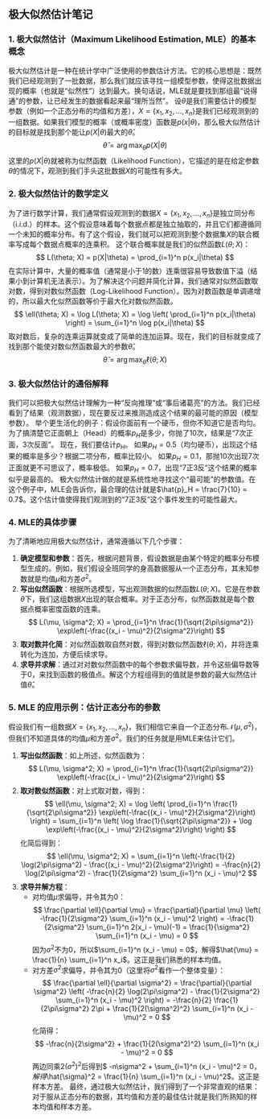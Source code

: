 ## 极大似然估计笔记

### 1. 极大似然估计（Maximum Likelihood Estimation, MLE）的基本概念

极大似然估计是一种在统计学中广泛使用的参数估计方法。它的核心思想是：既然我们已经观测到了一批数据，那么我们就应该寻找一组模型参数，使得这批数据出现的概率（也就是“似然性”）达到最大。换句话说，MLE就是要找到那组最“说得通”的参数，让已经发生的数据看起来最“理所当然”。
设$\theta$是我们需要估计的模型参数（例如一个正态分布的均值和方差），$X = \{x_1, x_2, \ldots, x_n\}$是我们已经观测到的一组数据。如果我们模型的概率（或概率密度）函数是$p(x|\theta)$，那么极大似然估计的目标就是找到那个能让$p(X|\theta)$最大的$\hat{\theta}$。
$$
\hat{\theta} = \arg \max_{\theta} p(X|\theta)
$$
这里的$p(X|\theta)$就被称为似然函数（Likelihood Function），它描述的是在给定参数$\theta$的情况下，观测到我们手头这批数据$X$的可能性有多大。

### 2. 极大似然估计的数学定义
为了进行数学计算，我们通常假设观测到的数据$X = \{x_1, x_2, \ldots, x_n\}$是独立同分布（i.i.d.）的样本。这个假设意味着每个数据点都是独立抽取的，并且它们都遵循同一个未知的概率分布。有了这个假设，我们就可以把观测到整个数据集$X$的联合概率写成每个数据点概率的连乘积。
这个联合概率就是我们的似然函数$L(\theta; X)$：
$$
L(\theta; X) = p(X|\theta) = \prod_{i=1}^n p(x_i|\theta)
$$
在实际计算中，大量的概率值（通常是小于1的数）连乘很容易导致数值下溢（结果小到计算机无法表示）。为了解决这个问题并简化计算，我们通常对似然函数取对数，得到对数似然函数（Log-Likelihood Function）。因为对数函数是单调递增的，所以最大化似然函数等价于最大化对数似然函数。
$$
\ell(\theta; X) = \log L(\theta; X) = \log \left( \prod_{i=1}^n p(x_i|\theta) \right) = \sum_{i=1}^n \log p(x_i|\theta)
$$
取对数后，复杂的连乘运算就变成了简单的连加运算。现在，我们的目标就变成了找到那个能使对数似然函数最大的参数$\hat{\theta}$。
$$
\hat{\theta} = \arg \max_{\theta} \ell(\theta; X)
$$

### 3. 极大似然估计的通俗解释
我们可以把极大似然估计理解为一种“反向推理”或“事后诸葛亮”的方法。我们已经看到了结果（观测数据），现在要反过来推测造成这个结果的最可能的原因（模型参数）。
举个更生活化的例子：假设你面前有一个硬币，但你不知道它是否均匀。为了搞清楚它正面朝上（Head）的概率$p_H$是多少，你抛了10次，结果是“7次正面，3次反面”。
现在，我们要估计$p_H$。
如果$p_H = 0.5$（均匀硬币），出现这个结果的概率是多少？根据二项分布，概率比较小。
如果$p_H = 0.1$，那抛10次出现7次正面就更不可思议了，概率极低。
如果$p_H = 0.7$，出现“7正3反”这个结果的概率似乎是最高的。
极大似然估计做的就是系统性地寻找这个“最可能”的参数值。在这个例子中，MLE会告诉你，最合理的估计就是$\hat{p}_H = \frac{7}{10} = 0.7$。这个估计值使得我们观测到的“7正3反”这个事件发生的可能性最大。

### 4. MLE的具体步骤
为了清晰地应用极大似然估计，通常遵循以下几个步骤：
1. **确定模型和参数**：首先，根据问题背景，假设数据是由某个特定的概率分布模型生成的。例如，我们假设全班同学的身高数据服从一个正态分布，其未知参数就是均值$\mu$和方差$\sigma^2$。
2. **写出似然函数**：根据所选模型，写出观测数据的似然函数$L(\theta; X)$。它是在参数$\theta$下，我们这组数据$X$出现的联合概率。对于正态分布，似然函数就是每个数据点概率密度函数的连乘。
$$
L(\mu, \sigma^2; X) = \prod_{i=1}^n \frac{1}{\sqrt{2\pi\sigma^2}} \exp\left(-\frac{(x_i - \mu)^2}{2\sigma^2}\right)
$$
3. **取对数并化简**：对似然函数取自然对数，得到对数似然函数$\ell(\theta; X)$，并将连乘转化为连加，方便后续求导。
4. **求导并求解**：通过对对数似然函数中的每个参数求偏导数，并令这些偏导数等于0，来找到函数的极值点。解这个方程组得到的值就是参数的最大似然估计值$\hat{\theta}$。

### 5. MLE 的应用示例：估计正态分布的参数
假设我们有一组数据$X = \{x_1, x_2, \ldots, x_n\}$，我们相信它来自一个正态分布$\mathcal{N}(\mu, \sigma^2)$，但我们不知道具体的均值$\mu$和方差$\sigma^2$。我们的任务就是用MLE来估计它们。
1. **写出似然函数**：如上所述，似然函数为：
$$
L(\mu, \sigma^2; X) = \prod_{i=1}^n \frac{1}{\sqrt{2\pi\sigma^2}} \exp\left(-\frac{(x_i - \mu)^2}{2\sigma^2}\right)
$$
2. **取对数似然函数**：对上式取对数，得到：
$$
\ell(\mu, \sigma^2; X) = \log \left( \prod_{i=1}^n \frac{1}{\sqrt{2\pi\sigma^2}} \exp\left(-\frac{(x_i - \mu)^2}{2\sigma^2}\right) \right) = \sum_{i=1}^n \left( \log \frac{1}{\sqrt{2\pi\sigma^2}} + \log \exp\left(-\frac{(x_i - \mu)^2}{2\sigma^2}\right) \right)
$$
化简后得到：
$$
\ell(\mu, \sigma^2; X) = \sum_{i=1}^n \left(-\frac{1}{2} \log(2\pi\sigma^2) - \frac{(x_i - \mu)^2}{2\sigma^2}\right) = -\frac{n}{2} \log(2\pi\sigma^2) - \frac{1}{2\sigma^2} \sum_{i=1}^n (x_i - \mu)^2
$$
3. **求导并解方程**：
   * 对均值$\mu$求偏导，并令其为0：
   $$
   \frac{\partial \ell}{\partial \mu} = \frac{\partial}{\partial \mu} \left( -\frac{1}{2\sigma^2} \sum_{i=1}^n (x_i - \mu)^2 \right) = -\frac{1}{2\sigma^2} \sum_{i=1}^n 2(x_i - \mu)(-1) = \frac{1}{\sigma^2} \sum_{i=1}^n (x_i - \mu) = 0
   $$
   因为$\sigma^2$不为0，所以$\sum_{i=1}^n (x_i - \mu) = 0$，解得$\hat{\mu} = \frac{1}{n} \sum_{i=1}^n x_i$。这正是我们熟悉的样本均值。
   * 对方差$\sigma^2$求偏导，并令其为0（这里将$\sigma^2$看作一个整体变量）：
   $$
   \frac{\partial \ell}{\partial \sigma^2} = \frac{\partial}{\partial \sigma^2} \left( -\frac{n}{2} \log(2\pi\sigma^2) - \frac{1}{2\sigma^2} \sum_{i=1}^n (x_i - \mu)^2 \right) = -\frac{n}{2} \frac{1}{2\pi\sigma^2} 2\pi + \frac{1}{2(\sigma^2)^2} \sum_{i=1}^n (x_i - \mu)^2 = 0
   $$
   化简得：
   $$
   -\frac{n}{2\sigma^2} + \frac{1}{2(\sigma^2)^2} \sum_{i=1}^n (x_i - \mu)^2 = 0
   $$
   两边同乘$2(\sigma^2)^2$后得到$ -n\sigma^2 + \sum_{i=1}^n (x_i - \mu)^2 = 0$，解得$\hat{\sigma}^2 = \frac{1}{n} \sum_{i=1}^n (x_i - \mu)^2$。这正是样本方差。
   最终，通过极大似然估计，我们得到了一个非常直观的结果：对于服从正态分布的数据，其均值和方差的最佳估计就是我们所熟知的样本均值和样本方差。